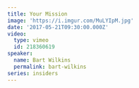 ```yaml
---
title: Your Mission
image: 'https://i.imgur.com/MuLYIpM.jpg'
date: '2017-05-21T09:30:00.000Z'
video:
  type: vimeo
  id: 218360619
speaker:
  name: Bart Wilkins
  permalink: bart-wilkins
series: insiders
---
```


